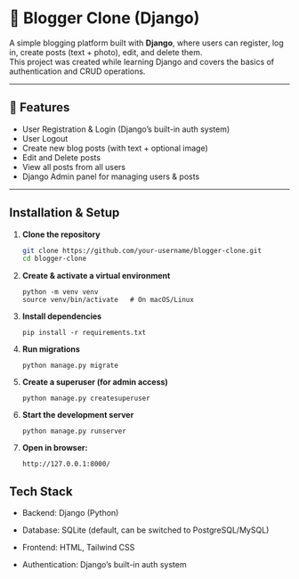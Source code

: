 # 📝 Blogger Clone (Django)

A simple blogging platform built with **Django**, where users can register, log in, create posts (text + photo), edit, and delete them.  
This project was created while learning Django and covers the basics of authentication and CRUD operations.

---

## 🚀 Features

- User Registration & Login (Django’s built-in auth system)
- User Logout
- Create new blog posts (with text + optional image)
- Edit and Delete posts
- View all posts from all users
- Django Admin panel for managing users & posts

---

## Installation & Setup

1. **Clone the repository**
   ```bash
   git clone https://github.com/your-username/blogger-clone.git
   cd blogger-clone
   ```
2. **Create & activate a virtual environment**

   ```
   python -m venv venv
   source venv/bin/activate   # On macOS/Linux
   ```

3. **Install dependencies**

   ```
   pip install -r requirements.txt
   ```

4. **Run migrations**

   ```
   python manage.py migrate
   ```

5. **Create a superuser (for admin access)**

   ```
   python manage.py createsuperuser
   ```

6. **Start the development server**

   ```
   python manage.py runserver
   ```

7. **Open in browser:**
   ```
   http://127.0.0.1:8000/
   ```

## Tech Stack

- Backend: Django (Python)

- Database: SQLite (default, can be switched to PostgreSQL/MySQL)

- Frontend: HTML, Tailwind CSS

- Authentication: Django’s built-in auth system
